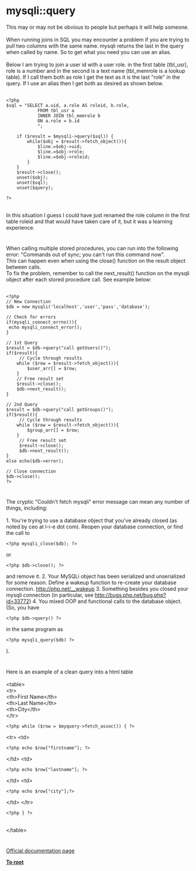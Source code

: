 # mysqli::query



This may or may not be obvious to people but perhaps it will help someone.<br><br>When running joins in SQL you may encounter a problem if you are trying to pull two columns with the same name. mysqli returns the last in the query when called by name. So to get what you need you can use an alias.<br><br>Below I am trying to join a user id with a user role. in the first table (tbl_usr), role is a number and in the second is a  text name (tbl_memrole is a lookup table). If I call them both as role I get the text as it is the last "role" in the query. If I use an alias then I get both as desired as shown below.<br><br>

```
<?php
$sql = "SELECT a.uid, a.role AS roleid, b.role, 
            FROM tbl_usr a
            INNER JOIN tbl_memrole b
            ON a.role = b.id
            ";

    if ($result = $mysqli->query($sql)) {
        while($obj = $result->fetch_object()){
            $line.=$obj->uid;
            $line.=$obj->role;
            $line.=$obj->roleid;
        }
    }
    $result->close();
    unset($obj);
    unset($sql);
    unset($query);
    
?>
```
<br>In this situation I guess I could have just renamed the role column in the first table roleid and that would have taken care of it, but it was a learning experience.  

#

When calling multiple stored procedures, you can run into the following error: "Commands out of sync; you can&apos;t run this command now".<br>This can happen even when using the close() function on the result object between calls. <br>To fix the problem, remember to call the next_result() function on the mysqli object after each stored procedure call. See example below:<br><br>

```
<?php
// New Connection
$db = new mysqli('localhost','user','pass','database');

// Check for errors
if(mysqli_connect_errno()){
 echo mysqli_connect_error();
}

// 1st Query
$result = $db->query("call getUsers()");
if($result){
     // Cycle through results
    while ($row = $result->fetch_object()){
        $user_arr[] = $row;
    }
    // Free result set
    $result->close();
    $db->next_result();
}

// 2nd Query
$result = $db->query("call getGroups()");
if($result){
     // Cycle through results
    while ($row = $result->fetch_object()){
        $group_arr[] = $row;
    }
     // Free result set
     $result->close();
     $db->next_result();
}
else echo($db->error);

// Close connection
$db->close();
?>
```
  

#

The cryptic "Couldn&apos;t fetch mysqli" error message can mean any number of things, including:<br><br>1. You&apos;re trying to use a database object that you&apos;ve already closed (as noted by ceo at l-i-e dot com). Reopen your database connection, or find the call to 

```
<?php mysqli_close($db); ?>
```
 or 

```
<?php $db->close(); ?>
```
 and remove it.
2. Your MySQLi object has been serialized and unserialized for some reason. Define a wakeup function to re-create your database connection. http://php.net/__wakeup 
3. Something besides you closed your mysqli connection (in particular, see http://bugs.php.net/bug.php?id=33772)
4. You mixed OOP and functional calls to the database object. (So, you have 

```
<?php $db->query() ?>
```
 in the same program as 

```
<?php mysqli_query($db) ?>
```
).  

#

Here is an example of a clean query into a html table<br><br>&lt;table&gt;<br>   &lt;tr&gt;<br>     &lt;th&gt;First Name&lt;/th&gt;<br>     &lt;th&gt;Last Name&lt;/th&gt;<br>     &lt;th&gt;City&lt;/th&gt;<br>   &lt;/tr&gt;<br>   

```
<?php while ($row = $myquery->fetch_assoc()) { ?>
```

   &lt;tr&gt;
     &lt;td&gt;

```
<?php echo $row["firstname"]; ?>
```
&lt;/td&gt;
     &lt;td&gt;

```
<?php echo $row["lastname"]; ?>
```
&lt;/td&gt;
     &lt;td&gt;

```
<?php echo $row["city"];?>
```
&lt;/td&gt;
   &lt;/tr&gt;
   

```
<?php } ?>
```
<br> &lt;/table&gt;  

#

[Official documentation page](https://www.php.net/manual/en/mysqli.query.php)

**[To root](/README.md)**